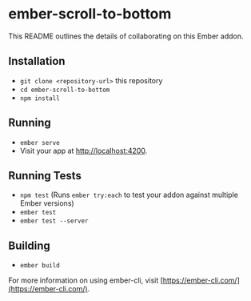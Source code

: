 # ember-scroll-to-bottom

This README outlines the details of collaborating on this Ember addon.

## Installation

* `git clone <repository-url>` this repository
* `cd ember-scroll-to-bottom`
* `npm install`

## Running

* `ember serve`
* Visit your app at [http://localhost:4200](http://localhost:4200).

## Running Tests

* `npm test` (Runs `ember try:each` to test your addon against multiple Ember versions)
* `ember test`
* `ember test --server`

## Building

* `ember build`

For more information on using ember-cli, visit [https://ember-cli.com/](https://ember-cli.com/).
